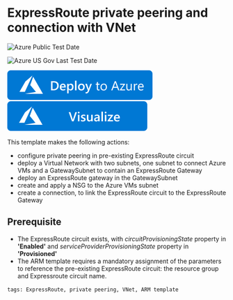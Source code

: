 # ExpressRoute private peering and connection with VNet
![Azure Public Test Date](https://azurequickstartsservice.blob.core.windows.net/badges/101-er-private-peering-vnet/PublicLastTestDate.svg)

![Azure US Gov Last Test Date](https://azurequickstartsservice.blob.core.windows.net/badges/101-er-private-peering-vnet/FairfaxLastTestDate.svg)

[![Deploy To Azure](https://raw.githubusercontent.com/Azure/azure-quickstart-templates/master/1-CONTRIBUTION-GUIDE/images/deploytoazure.svg?sanitize=true)](https://portal.azure.com/#create/Microsoft.Template/uri/https%3A%2F%2Fraw.githubusercontent.com%2FAzure%2Fazure-quickstart-templates%2Fmaster%2F101-er-linked-to-vnet%2Fazuredeploy.json)  [![Visualize](https://raw.githubusercontent.com/Azure/azure-quickstart-templates/master/1-CONTRIBUTION-GUIDE/images/visualizebutton.svg?sanitize=true)](http://armviz.io/#/?load=https%3A%2F%2Fraw.githubusercontent.com%2FAzure%2Fazure-quickstart-templates%2Fmaster%2F101-er-linked-to-vnet%2Fazuredeploy.json)


This template makes the following actions:
* configure private peering in pre-existing ExpressRoute circuit
* deploy a Virtual Network with two subnets, one subnet to connect Azure VMs and a GatewaySubnet to contain an ExpressRoute Gateway
* deploy an ExpressRoute gateway in the GatewaySubnet
* create and apply a NSG to the Azure VMs subnet 
* create a connection, to link the ExpressRoute circuit to the ExpressRoute Gateway

## Prerequisite
* The ExpressRoute circuit exists, with *circuitProvisioningState* property in **'Enabled'** and *serviceProviderProvisioningState* property in **'Provisioned'** 
* The ARM template requires a mandatory assignment of the parameters to reference the pre-existing ExpressRoute circuit: the resource group and Expressroute circuit name. 

```
tags: ExpressRoute, private peering, VNet, ARM template
```